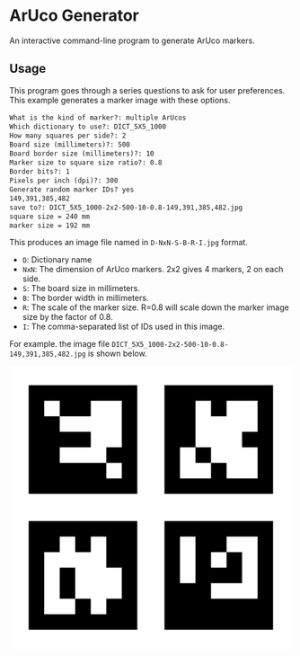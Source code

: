 # ArUco Generator

An interactive command-line program to generate ArUco markers.

## Usage

This program goes through a series questions to ask for user
preferences. This example generates a marker image with these options.

```
What is the kind of marker?: multiple ArUcos
Which dictionary to use?: DICT_5X5_1000
How many squares per side?: 2
Board size (millimeters)?: 500
Board border size (millimeters)?: 10
Marker size to square size ratio?: 0.8
Border bits?: 1
Pixels per inch (dpi)?: 300
Generate random marker IDs? yes
149,391,385,482
save to?: DICT_5X5_1000-2x2-500-10-0.8-149,391,385,482.jpg
square size = 240 mm
marker size = 192 mm
```

This produces an image file named in `D-NxN-S-B-R-I.jpg` format.

- `D`: Dictionary name
- `NxN`: The dimension of ArUco markers. 2x2 gives 4 markers, 2 on
  each side.
- `S`: The board size in millimeters.
- `B`: The border width in millimeters.
- `R`: The scale of the marker size. R=0.8 will scale down the marker
  image size by the factor of 0.8.
- `I`: The comma-separated list of IDs used in this image.


For example. the image file
`DICT_5X5_1000-2x2-500-10-0.8-149,391,385,482.jpg` is shown below.

![](doc/DICT_5X5_1000-2x2-500-10-0.8-149,391,385,482.jpg)
